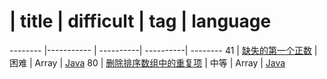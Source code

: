  #      | title     |  difficult   |    tag  | language
 -------- |----------- | ----------| ----------| --------
41     | [缺失的第一个正数](https://leetcode.com/problems/first-missing-positive/)     |  困难 |       Array | [Java](https://github.com/solthx/leetcode/blob/master/Array/41.%20#%E7%BC%BA%E5%A4%B1%E7%9A%84%E7%AC%AC%E4%B8%80%E4%B8%AA%E6%AD%A3%E6%95%B0.java)
  80     |  [删除排序数组中的重复项](https://leetcode.com/problems/remove-duplicates-from-sorted-array-ii/)     |  中等 | Array   | [Java](https://github.com/solthx/leetcode/blob/master/Array/80.%20%E5%88%A0%E9%99%A4%E6%8E%92%E5%BA%8F%E6%95%B0%E7%BB%84%E4%B8%AD%E7%9A%84%E9%87%8D%E5%A4%8D%E9%A1%B9.java)
